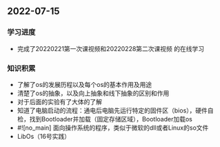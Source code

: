 ## 2022-07-15
### 学习进度
- 完成了20220221第一次课视频和20220228第二次课视频 的在线学习
### 知识积累
- 了解了os的发展历程以及每个os的基本作用及用途
- 清楚了os的抽象，以及向上抽象和线下抽象的区别和作用
- 对于后面的实验有了大体的了解
- 知道了电脑启动的流程：通电后电脑先运行特定的固件区（bios），硬件自检，找到Bootloader并加载（固定存储区域），Bootloader加载os
- #![no_main] 面向操作系统的程序，类似于微软的dll或者Linux的so文件
- LibOs（16号实践）
